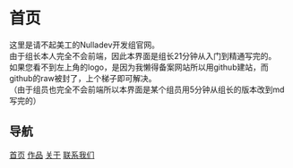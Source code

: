 # 首页
这里是请不起美工的Nulladev开发组官网。<br>
由于组长本人完全不会前端，因此本界面是组长21分钟从入门到精通写完的。<br>
如果您看不到左上角的logo，是因为我懒得备案网站所以用github建站，而github的raw被封了，上个梯子即可解决。<br>
（由于组员也完全不会前端所以本界面是某个组员用5分钟从组长的版本改到md写完的）

## 导航
[首页](/index.md)	[作品](products/index.md)	[关于](about/index.md)	[联系我们](about/contact.md)